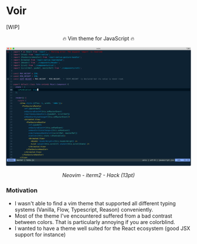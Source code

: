 # Voir

[WIP]

<p align="center">
🔥 Vim theme for JavaScript </strong> 🔥
</p>

![alt text](https://github.com/PierreCapo/voir.vim/raw/master/screenshot.png)

<p align="center">
<i>Neovim - iterm2 - Hack (13pt)</i></p>

### Motivation

- I wasn't able to find a vim theme that supported all different typing systems (Vanilla, Flow, Typescript, Reason) conveniently.
- Most of the theme I've encountered suffered from a bad contrast between colors. That is particularly annoying if you are colorblind.
- I wanted to have a theme well suited for the React ecosystem (good JSX support for instance)
